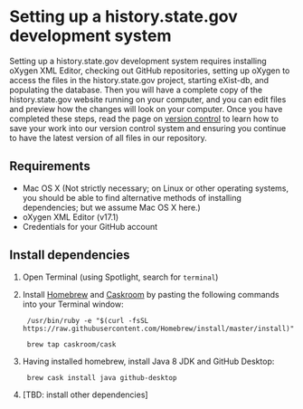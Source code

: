 # Setting up a history.state.gov development system

Setting up a history.state.gov development system requires installing oXygen XML Editor, checking out GitHub repositories, setting up oXygen to access the files in the history.state.gov project, starting eXist-db, and populating the database. Then you will have a complete copy of the history.state.gov website running on your computer, and you can edit files and preview how the changes will look on your computer. Once you have completed these steps, read the page on [version control](version-control) to learn how to save your work into our version control system and ensuring you continue to have the latest version of all files in our repository.

## Requirements

- Mac OS X (Not strictly necessary; on Linux or other operating systems, you should be able to find alternative methods of installing dependencies; but we assume Mac OS X here.)
- oXygen XML Editor (v17.1)
- Credentials for your GitHub account 

## Install dependencies

1. Open Terminal (using Spotlight, search for `terminal`)
2. Install [Homebrew](http://brew.sh) and [Caskroom](http://caskroom.io/) by pasting the following commands into your Terminal window:

        /usr/bin/ruby -e "$(curl -fsSL https://raw.githubusercontent.com/Homebrew/install/master/install)"

        brew tap caskroom/cask

3. Having installed homebrew, install Java 8 JDK and GitHub Desktop:

        brew cask install java github-desktop

4. [TBD: install other dependencies]